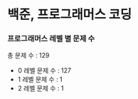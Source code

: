 # 백준, 프로그래머스 코딩
### 프로그래머스 레벨 별 문제 수
총 문제 수 : 129
- 0 레벨 문제 수 : 127
- 1 레벨 문제 수 : 1
- 2 레벨 문제 수 : 1

